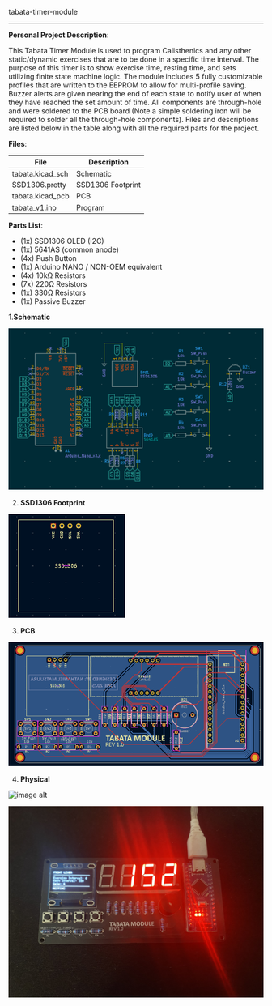 tabata-timer-module
***
**Personal Project Description**:


This Tabata Timer Module is used to program Calisthenics and any other static/dynamic exercises that are to be done in a specific time interval. The purpose of this timer is to show exercise time, resting time, and sets utilizing finite state machine logic. The module includes 5 fully customizable profiles that are written to the EEPROM to allow for multi-profile saving. Buzzer alerts are given nearing the end of each state to notify user of when they have reached the set amount of time. All components are through-hole and were soldered to the PCB board (Note a simple soldering iron will be required to solder all the through-hole components). Files and descriptions are listed below in the table along with all the required parts for the project.

**Files**:

| File | Description |
| ------- | --------- |
| tabata.kicad_sch | Schematic |
| SSD1306.pretty | SSD1306 Footprint | 
| tabata.kicad_pcb | PCB | 
| tabata_v1.ino | Program |

**Parts List**:
* (1x) SSD1306 OLED (I2C)
* (1x) 5641AS (common anode)
* (4x) Push Button
* (1x) Arduino NANO / NON-OEM equivalent
* (4x) 10kΩ Resistors
* (7x) 220Ω Resistors
* (1x) 330Ω Resistors
* (1x) Passive Buzzer

1.**Schematic**

![image alt](https://github.com/NathanielM14/tabata-timer/blob/44222909e9ed671a1c4394a2dc6a68d3b45191cb/images/schematic_design.png)

2. **SSD1306 Footprint**

![image alt](https://github.com/NathanielM14/tabata-timer/blob/f717f7226c26d0fee968ef8726d06513bc65c88a/images/ssd1306_footprint.png)

3. **PCB**

![image alt](https://github.com/NathanielM14/tabata-timer/blob/54fe5bcee97a72f83aa2d56b4533ac9723e4b041/images/pcb_design.png)

4. **Physical**

![image alt](https://github.com/NathanielM14/tabata-timer/blob/f717f7226c26d0fee968ef8726d06513bc65c88a/images/physical.png)

![image alt](https://github.com/NathanielM14/tabata-timer/blob/f717f7226c26d0fee968ef8726d06513bc65c88a/images/physical_demo.png)

